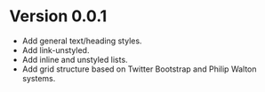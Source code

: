 # Version 0.0.1
* Add general text/heading styles.
* Add link-unstyled.
* Add inline and unstyled lists.
* Add grid structure based on Twitter Bootstrap and Philip Walton systems.